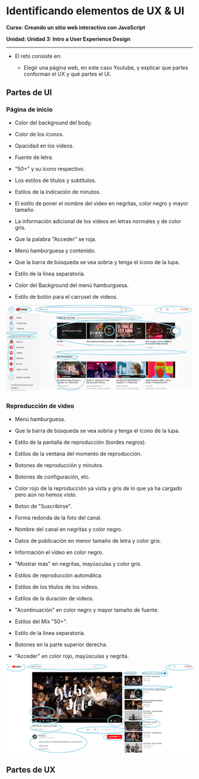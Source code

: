 # Identificando elementos de UX & UI

**Curso: Creando un sitio web interactivo con JavaScript**  

**Unidad:  Unidad 3: Intro a User Experience Design**

***

* El reto consiste en:

   * Elegir una página web, en este caso Youtube, y explicar que partes conforman el UX y qué partes el UI.

## Partes de UI

  ### Página de inicio
  
  * Color del background del body. 

  * Color de los íconos. 

  * Opacidad en los videos.

  * Fuente de letra.

  * "50+" y su ícono respectivo.  

  * Los estilos de títulos y subtítulos.

  * Estilos de la indicación de minutos.

  * El estilo de poner el nombre del video en negritas, color negro y mayor tamaño. 

  * La información adicional de los videos en letras normales y de color gris. 

  * Que la palabra "Acceder" se roja. 

  * Menú hamburguesa y contenido. 

  * Que la barra de búsqueda se vea sobria y tenga el ícono de la lupa. 

  * Estilo de la línea separatoria. 

  * Color del Background del menú hamburguesa. 

  * Estilo de botón para el carrusel de videos. 

  ![UI-Youtube](assets/img/youtube.PNG)

 ### Reproducción de video 

 * Menú hamburguesa. 

 * Que la barra de búsqueda se vea sobria y tenga el ícono de la lupa. 

 * Estilo de la pantalla de reproducción (bordes negros). 

 * Estilos de la ventana del momento de reproducción. 

 * Botones de reproducción y minutos. 

 * Botones de configuración, etc.

 * Color rojo de la reproducción ya vista y gris de lo que ya ha cargado pero aún no hemos visto. 

* Boton de "Suscribirse".

* Forma redonda de la foto del canal. 

* Nombre del canal en negritas y color negro. 

* Datos de publicación en menor tamaño de letra y color gris.

* Información el video en color negro. 

* "Mostrar más" en negritas, mayúsculas y color gris. 

* Estilos de reproducción automática. 

* Estilos de los títulos de los videos. 

* Estilos de la duración de videos.

* "Acontinuación" en color negro y mayor tamaño de fuente. 

* Estilos del Mix "50+". 

* Estilo de la línea separatoria.

* Botones en la parte superior derecha.

* "Acceder" en color rojo, mayúsculas y negrita. 

![UI-Youtube](assets/img/youtube-2.PNG)

## Partes de UX 
